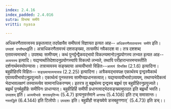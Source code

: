 ```yaml
---
index: 2.4.16
index_padded: 2.4.016
sutra: विभाषा समीपे
vritti: nyasa

---
```

अधिकरणैतावत्त्वस्य प्रकृतत्वात् तदपेक्षयैव समीपत्वं विज्ञायत इत्यत आह-- `अधिकरणैतावत्त्वस्य समीपे` इति। `उपदशं दन्तौष्ठम्`इति। अत्राधिकरणैतावत्त्वं दशसङ्ख्या, तत्समीपं नवैकादश वा। तत्र दशशब्द एतावत्त्वमाचष्टे। उपशब्दः सामीप्यम्।
कथं पुनर्द्वन्द्वैकवद्भावो विकल्प्यमानोऽनुप्रयोगस्य लभ्यत इत्यत आह-- `अव्ययस्य` इत्यादि। यद्यप्यर्थातिदेशादनुप्रयोगस्यापि विकल्पो लभ्यते, तथापि परीहारान्तरमप्यस्तीति दर्शनार्थमस्योपन्यासः। तत्राव्ययस्य सङ्ख्याया अव्ययीभावो विहितः--`अव्ययं विभक्ति` (2.1.6) इत्यादिना। बहुव्रीहिरपि विहितः-- `सङ्ख्यायाव्ययासन्न` (2.2.25) इत्यादिना। अत्रैकवद्भावपक्ष एकार्थस्य द्वन्द्वस्यैकार्थ एवाव्ययीभावोऽनुप्रयुज्यते। एकार्थत्वं पुनस्तस्य सामीप्यप्रधानसत्वात्। यद्यप्यव्ययीभावोऽव्ययम्, तथाप्यभेदैकत्वं भेदाभावलक्षणं तस्यास्त्येव सामानाधिकरण्यम्। इतरत्र तु बह्वर्थस्य द्वन्द्वस्य बह्वर्थ एव बहुव्रीहिरनुप्रयुज्यते। बह्वर्थं पुनर्बहुव्रीहेः समीपिनः प्राधान्यात्। बहुव्रीहिर्हि समीपी प्रधानत्वाद्भेदसङ्ख्यामुपादत इति बह्वर्थो भवति। `उपदशम्` इति। `अव्ययीभावे शरत्प्रभृतिभ्यः` (5.4.7) इत्यनुवर्त्तमाने `अनश्च` (5.4.108) इति टच् समासान्तः। `नस्तद्धिते` (6.4.144) इति टिलोपोः। `उपदशाः` इति। बहुव्रीहौ सङ्ख्येये डजबहुगणात्` (5.4.73) इति डच्।।